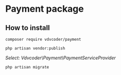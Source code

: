 # Payment package


## How to install
```composer require vdvcoder/payment ```

```php artisan vendor:publish ```

*Select: Vdvcoder\Payment\PaymentServiceProvider*

```php artisan migrate```
